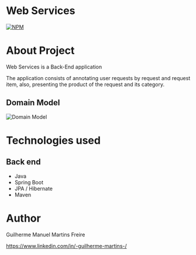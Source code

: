 # Web Services
[![NPM](https://img.shields.io/npm/l/react)](https://github.com/DevGuilhermeMartins/workshop-springboot3-jpa/blob/main/LICENSE) 

# About Project

Web Services is a Back-End application

The application consists of annotating user requests by request and request item, also, presenting the product of the request and its category.

## Domain Model
![Domain Model](https://github.com/DevGuilhermeMartins/assets/blob/main/domain-model.png)

# Technologies used
## Back end
- Java
- Spring Boot
- JPA / Hibernate
- Maven

  
# Author

Guilherme Manuel Martins Freire

https://www.linkedin.com/in/-guilherme-martins-/
